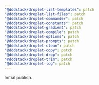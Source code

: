 ```yaml
---
"@dddstack/droplet-list-templates": patch
"@dddstack/droplet-list-files": patch
"@dddstack/droplet-commander": patch
"@dddstack/droplet-constants": patch
"@dddstack/droplet-gradient": patch
"@dddstack/droplet-compile": patch
"@dddstack/droplet-options": patch
"@dddstack/droplet-prompts": patch
"@dddstack/droplet-clean": patch
"@dddstack/droplet-copy": patch
"@dddstack/droplet-drop": patch
"@dddstack/droplet-trim": patch
"@dddstack/droplet-log": patch
---
```


Initial publish.

